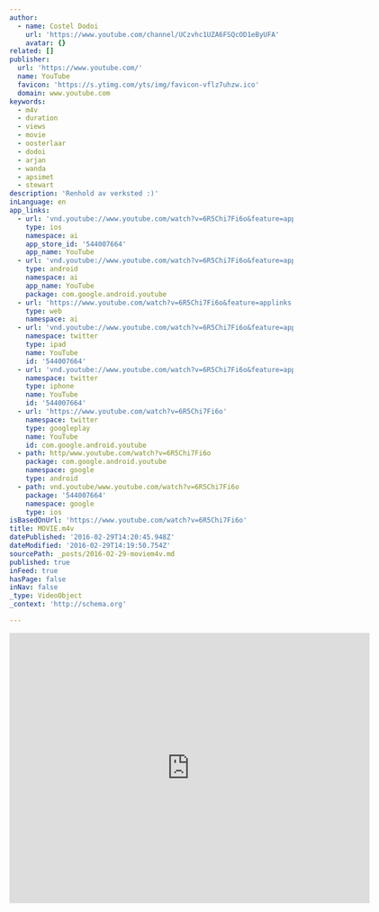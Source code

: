 ```yaml
---
author:
  - name: Costel Dodoi
    url: 'https://www.youtube.com/channel/UCzvhc1UZA6FSQcOD1eByUFA'
    avatar: {}
related: []
publisher:
  url: 'https://www.youtube.com/'
  name: YouTube
  favicon: 'https://s.ytimg.com/yts/img/favicon-vflz7uhzw.ico'
  domain: www.youtube.com
keywords:
  - m4v
  - duration
  - views
  - movie
  - oosterlaar
  - dodoi
  - arjan
  - wanda
  - apsimet
  - stewart
description: 'Renhold av verksted :)'
inLanguage: en
app_links:
  - url: 'vnd.youtube://www.youtube.com/watch?v=6R5Chi7Fi6o&feature=applinks'
    type: ios
    namespace: ai
    app_store_id: '544007664'
    app_name: YouTube
  - url: 'vnd.youtube://www.youtube.com/watch?v=6R5Chi7Fi6o&feature=applinks'
    type: android
    namespace: ai
    app_name: YouTube
    package: com.google.android.youtube
  - url: 'https://www.youtube.com/watch?v=6R5Chi7Fi6o&feature=applinks'
    type: web
    namespace: ai
  - url: 'vnd.youtube://www.youtube.com/watch?v=6R5Chi7Fi6o&feature=applinks'
    namespace: twitter
    type: ipad
    name: YouTube
    id: '544007664'
  - url: 'vnd.youtube://www.youtube.com/watch?v=6R5Chi7Fi6o&feature=applinks'
    namespace: twitter
    type: iphone
    name: YouTube
    id: '544007664'
  - url: 'https://www.youtube.com/watch?v=6R5Chi7Fi6o'
    namespace: twitter
    type: googleplay
    name: YouTube
    id: com.google.android.youtube
  - path: http/www.youtube.com/watch?v=6R5Chi7Fi6o
    package: com.google.android.youtube
    namespace: google
    type: android
  - path: vnd.youtube/www.youtube.com/watch?v=6R5Chi7Fi6o
    package: '544007664'
    namespace: google
    type: ios
isBasedOnUrl: 'https://www.youtube.com/watch?v=6R5Chi7Fi6o'
title: MOVIE.m4v
datePublished: '2016-02-29T14:20:45.948Z'
dateModified: '2016-02-29T14:19:50.754Z'
sourcePath: _posts/2016-02-29-moviem4v.md
published: true
inFeed: true
hasPage: false
inNav: false
_type: VideoObject
_context: 'http://schema.org'

---
```

<iframe src="https://cdn.embedly.com/widgets/media.html?src=https%3A%2F%2Fwww.youtube.com%2Fembed%2F6R5Chi7Fi6o%3Ffeature%3Doembed&amp;url=https%3A%2F%2Fwww.youtube.com%2Fwatch%3Fv%3D6R5Chi7Fi6o&amp;image=https%3A%2F%2Fi.ytimg.com%2Fvi%2F6R5Chi7Fi6o%2Fhqdefault.jpg&amp;key=b7d04c9b404c499eba89ee7072e1c4f7&amp;type=text%2Fhtml&amp;schema=youtube" width="640" height="480" scrolling="no" frameborder="0" allowfullscreen="allowfullscreen" style=""></iframe>